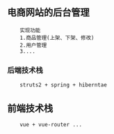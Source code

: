 ## 电商网站的后台管理
```
	实现功能
	1.商品管理(上架、下架、修改)
	2.用户管理
	3....
```
### 后端技术栈
```
	struts2 + spring + hiberntae

```

## 前端技术栈
```
	vue + vue-router ...

```
